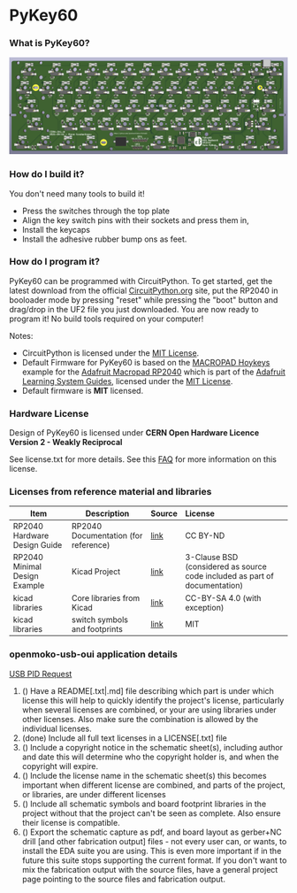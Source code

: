 # PyKey60

### What is PyKey60?


![PyKey60](./images/PyKey60.PNG)

### How do I build it?

You don't need many tools to build it!  
* Press the switches through the top plate
* Align the key switch pins with their sockets and press them in, 
* Install the keycaps
* Install the adhesive rubber bump ons as feet.

### How do I program it?

PyKey60 can be programmed with CircuitPython.  To get started, get the latest download from the official [CircuitPython.org](https://circuitpython.org/) site, put the RP2040 in  booloader mode by pressing "reset" while pressing the "boot" button and drag/drop in the UF2 file you just downloaded. You are now ready to program it! No build tools required on your computer!

Notes: 
* CircuitPython is licensed under the [MIT License](https://github.com/adafruit/circuitpython/blob/main/LICENSE).
* Default Firmware for PyKey60 is based on the [MACROPAD Hoykeys](https://learn.adafruit.com/macropad-hotkeys) example for the [Adafruit Macropad RP2040](https://learn.adafruit.com/adafruit-macropad-rp2040) which is part of the [Adafruit Learning System Guides](https://learn.adafruit.com/), licensed under the [MIT License](https://github.com/adafruit/Adafruit_Learning_System_Guides/blob/main/LICENSE).
* Default firmware is **MIT** licensed.

### Hardware License

Design of PyKey60 is licensed under **CERN Open Hardware Licence Version 2 - Weakly Reciprocal**

See license.txt for more details. See this [FAQ](https://ohwr.org/project/cernohl/wikis/faq#q-copyright-does-not-cover-hardware-how-do-you-implement-strongly-reciprocal-licensing-in-cern-ohl-s) for more information on this license.


### Licenses from reference material and libraries

|  Item  | Description | Source  | License  |
|----|----      | :-----  | :-------- |
| RP2040 Hardware Design Guide  | RP2040 Documentation (for reference) | [link](https://datasheets.raspberrypi.org/rp2040/hardware-design-with-rp2040.pdf) | CC BY-ND |
| RP2040 Minimal Design Example | Kicad Project | [link](https://datasheets.raspberrypi.org/rp2040/Minimal-KiCAD.zip) | 3-Clause BSD (considered as source code included as part of documentation) |
| kicad libraries | Core libraries from Kicad | [link](https://www.kicad.org/libraries/license/) | CC-BY-SA 4.0 (with exception)|
| kicad libraries | switch symbols and footprints | [link](https://github.com/sszczep/kicad-libraries)| MIT | 


### openmoko-usb-oui application details

[USB PID Request](https://github.com/openmoko/openmoko-usb-oui)

1. () Have a README[.txt|.md] file describing which part is under which license this will help to quickly identify the project's license, particularly when several licenses are combined, or your are using libraries under other licenses. Also make sure the combination is allowed by the individual licenses.
2. (done) Include all full text licenses in a LICENSE[.txt] file
3. () Include a copyright notice in the schematic sheet(s), including author and date this will determine who the copyright holder is, and when the copyright will expire.
4. () Include the license name in the schematic sheet(s) this becomes important when different license are combined, and parts of the project, or libraries, are under different licenses
5. () Include all schematic symbols and board footprint libraries in the project without that the project can't be seen as complete. Also ensure their license is compatible.
66. () Export the schematic capture as pdf, and board layout as gerber+NC drill [and other fabrication output] files - not every user can, or wants, to install the EDA suite you are using. This is even more important if in the future this suite stops supporting the current format. If you don't want to mix the fabrication output with the source files, have a general project page pointing to the source files and fabrication output.